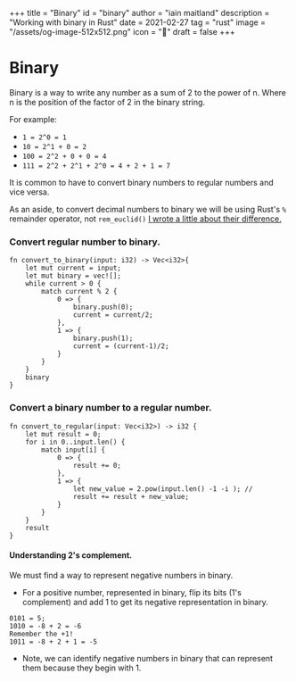 +++
title = "Binary"
id = "binary"
author = "iain maitland"
description = "Working with binary in Rust"
date = 2021-02-27
tag = "rust"
image = "/assets/og-image-512x512.png"
icon = "🏁"
draft = false
+++

# Binary
Binary is a way to write any number as a sum of 2 to the power of n. Where n is the position of the factor of 2 in the binary string.

For example:
- `1 = 2^0 = 1`
- `10 = 2^1 + 0 = 2`
- `100 = 2^2 + 0 + 0 = 4`
- `111 = 2^2 + 2^1 + 2^0 = 4 + 2 + 1 = 7`

It is common to have to convert binary numbers to regular numbers and vice versa.

As an aside, to convert decimal numbers to binary we will be using Rust's `%` remainder operator, not `rem_euclid()` [I wrote a little about their difference.](/remainder)

### Convert regular number to binary.
```
fn convert_to_binary(input: i32) -> Vec<i32>{
    let mut current = input;
    let mut binary = vec![];
    while current > 0 {
        match current % 2 {
            0 => {
                binary.push(0);
                current = current/2;
            },
            1 => {
                binary.push(1);
                current = (current-1)/2;
            }
        }
    } 
    binary
}
```

### Convert a binary number to a regular number.
```
fn convert_to_regular(input: Vec<i32>) -> i32 {
    let mut result = 0;
    for i in 0..input.len() {
        match input[i] {
            0 => {
                result += 0;
            },
            1 => {
                let new_value = 2.pow(input.len() -1 -i ); // 
                result += result + new_value;
            }
        }
    }
    result
}
```

#### Understanding 2's complement.

We must find a way to represent negative numbers in binary.
- For a positive number, represented in binary, flip its bits (1's complement) and add 1 to get its negative representation in binary.
```
0101 = 5;
1010 = -8 + 2 = -6
Remember the +1!
1011 = -8 + 2 + 1 = -5
```
- Note, we can identify negative numbers in binary that can represent them because they begin with 1.